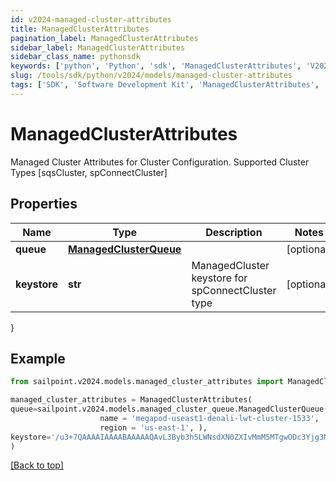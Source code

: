 ```yaml
---
id: v2024-managed-cluster-attributes
title: ManagedClusterAttributes
pagination_label: ManagedClusterAttributes
sidebar_label: ManagedClusterAttributes
sidebar_class_name: pythonsdk
keywords: ['python', 'Python', 'sdk', 'ManagedClusterAttributes', 'V2024ManagedClusterAttributes'] 
slug: /tools/sdk/python/v2024/models/managed-cluster-attributes
tags: ['SDK', 'Software Development Kit', 'ManagedClusterAttributes', 'V2024ManagedClusterAttributes']
---
```


# ManagedClusterAttributes

Managed Cluster Attributes for Cluster Configuration. Supported Cluster Types [sqsCluster, spConnectCluster]

## Properties

Name | Type | Description | Notes
------------ | ------------- | ------------- | -------------
**queue** | [**ManagedClusterQueue**](managed-cluster-queue) |  | [optional] 
**keystore** | **str** | ManagedCluster keystore for spConnectCluster type | [optional] 
}

## Example

```python
from sailpoint.v2024.models.managed_cluster_attributes import ManagedClusterAttributes

managed_cluster_attributes = ManagedClusterAttributes(
queue=sailpoint.v2024.models.managed_cluster_queue.ManagedClusterQueue(
                    name = 'megapod-useast1-denali-lwt-cluster-1533', 
                    region = 'us-east-1', ),
keystore='/u3+7QAAAAIAAAABAAAAAQAvL3Byb3h5LWNsdXN0ZXIvMmM5MTgwODc3Yjg3MW'
)

```
[[Back to top]](#) 

